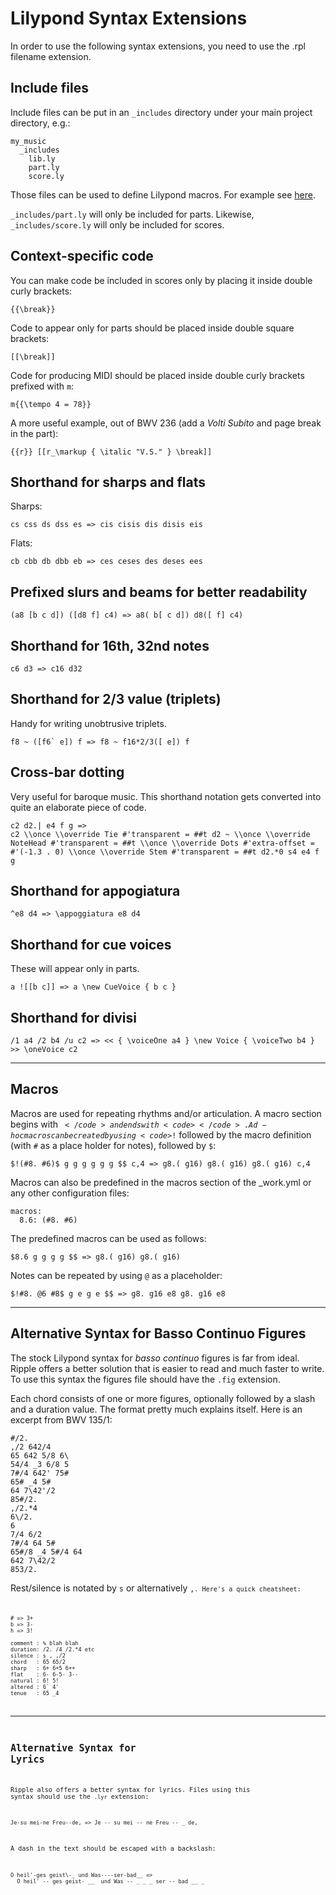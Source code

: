 # Lilypond Syntax Extensions

In order to use the following syntax extensions, you need to use the .rpl filename extension. 

## Include files

Include files can be put in an <code>_includes</code> directory under your main project directory, e.g.:

    my_music
      _includes
        lib.ly
        part.ly
        score.ly

Those files can be used to define Lilypond macros. For example see [here](https://github.com/ciconia/music/tree/master/_include).

<code>_includes/part.ly</code> will only be included for parts. Likewise, <code>_includes/score.ly</code> will only be included for scores.

## Context-specific code

You can make code be included in scores only by placing it inside double curly brackets:

    {{\break}}

Code to appear only for parts should be placed inside double square brackets:

    [[\break]]

Code for producing MIDI should be placed inside double curly brackets prefixed with <code>m</code>:

    m{{\tempo 4 = 78}}

A more useful example, out of BWV 236 (add a _Volti Subito_ and page break in the part):

    {{r}} [[r_\markup { \italic "V.S." } \break]]

## Shorthand for sharps and flats

Sharps:

    cs css ds dss es => cis cisis dis disis eis
    
Flats:

    cb cbb db dbb eb => ces ceses des deses ees
    
## Prefixed slurs and beams for better readability

    (a8 [b c d]) ([d8 f] c4) => a8( b[ c d]) d8([ f] c4)

## Shorthand for 16th, 32nd notes

    c6 d3 => c16 d32
    
## Shorthand for 2/3 value (triplets)

Handy for writing unobtrusive triplets.

    f8 ~ ([f6` e]) f => f8 ~ f16*2/3([ e]) f
    
## Cross-bar dotting

Very useful for baroque music. This shorthand notation gets converted into quite an elaborate piece of code.

    c2 d2.| e4 f g =>
    c2 \\once \\override Tie #'transparent = ##t d2 ~ \\once \\override NoteHead #'transparent = ##t \\once \\override Dots #'extra-offset = #'(-1.3 . 0) \\once \\override Stem #'transparent = ##t d2.*0 s4 e4 f g

## Shorthand for appogiatura

    ^e8 d4 => \appoggiatura e8 d4
    
## Shorthand for cue voices

These will appear only in parts.

    a ![[b c]] => a \new CueVoice { b c }
    
## Shorthand for divisi

    /1 a4 /2 b4 /u c2 => << { \voiceOne a4 } \new Voice { \voiceTwo b4 } >> \oneVoice c2
    
***

## Macros

Macros are used for repeating rhythms and/or articulation. A macro section begins with <code>$</code> and ends with <code>$$</code>. Ad-hoc macros can be created by using <code>$!</code> followed by the macro definition (with <code>#</code> as a place holder for notes), followed by <code>$</code>:

    $!(#8. #6)$ g g g g g g $$ c,4 => g8.( g16) g8.( g16) g8.( g16) c,4

Macros can also be predefined in the macros section of the _work.yml or any other configuration files:

    macros:
      8.6: (#8. #6)
      
The predefined macros can be used as follows:

    $8.6 g g g g $$ => g8.( g16) g8.( g16)
    
Notes can be repeated by using <code>@</code> as a placeholder:

    $!#8. @6 #8$ g e g e $$ => g8. g16 e8 g8. g16 e8
    
***

## Alternative Syntax for Basso Continuo Figures

The stock Lilypond syntax for *basso continuo* figures is far from ideal. Ripple offers a better solution that is easier to read and much faster to write. To use this syntax the figures file should have the <code>.fig</code> extension.

Each chord consists of one or more figures, optionally followed by a slash and a duration value. The format pretty much explains itself. Here is an excerpt from BWV 135/1:

    #/2.
    ,/2 642/4
    65 642 5/8 6\
    54/4 _3 6/8 5
    7#/4 642' 75#
    65# _4 5#
    64 7\42'/2
    85#/2.
    ,/2.*4
    6\/2.
    6
    7/4 6/2
    7#/4 64 5#
    65#/8 _4 5#/4 64
    642 7\42/2
    853/2.

Rest/silence is notated by <code>s</code> or alternatively <code>,<code>. Here's a quick cheatsheet:
  
    # => 3+
    b => 3-
    h => 3!

    comment : % blah blah
    duration: /2. /4 /2.*4 etc
    silence : s , ,/2
    chord   : 65 65/2
    sharp   : 6+ 6+5 6++
    flat    : 6- 6-5- 3--
    natural : 6! 5!
    altered : 6` 4'
    tenue   : 65 _4
    
***

## Alternative Syntax for Lyrics

Ripple also offers a better syntax for lyrics. Files using this syntax should use the <code>.lyr</code> extension:

    Je-su mei-ne Freu--de, => Je -- su mei -- ne Freu -- _ de, 
    
A dash in the text should be escaped with a backslash:
    
    O heil'-ges geist\-_ und Was----ser-bad__ =>
      O heil' -- ges geist- __  und Was -- _ _ _ ser -- bad __ _